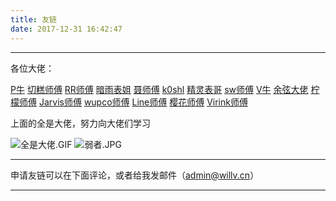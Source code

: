 ```yaml
---
title: 友链
date: 2017-12-31 16:42:47
---
```

_ _ _

各位大佬：

[P牛](https://www.leavesongs.com/)		[切糕师傅](http://blog.binklac.com/)		[RR师傅](https://ricterz.me/)		[暗雨表姐](http://zjicmisa.org/)		[聂师傅](https://blog.csdn.net/niexinming)		[k0shl](https://whereisk0shl.top/)		[精灵表哥](https://hackfun.org/)		[sw师傅](http://bestwing.me/)		[V牛](http://www.venenof.com/)		[余弦大佬](https://evilcos.me/)		[柠檬师傅](http://www.cnblogs.com/iamstudy/)		[Jarvis师傅](https://www.jarviswang.me/)		[wupco师傅](http://www.wupco.cn/)		[Line师傅](https://blog.l1n3.net/)		[樱花师傅](http://eternalsakura13.com/)		[Virink师傅](https://www.virzz.com/)

上面的全是大佬，努力向大佬们学习

![全是大佬.GIF](https://ooo.0o0.ooo/2018/07/10/5b44884f10195.gif)
![弱者.JPG](https://ooo.0o0.ooo/2018/07/10/5b44884c7c4bb.jpg)

------
申请友链可以在下面评论，或者给我发邮件（admin@willv.cn）
_ _ _


